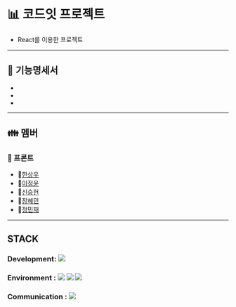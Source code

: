 # :bar_chart: 코드잇 프로젝트

- React를 이용한 프로젝트

---

## :page_with_curl: 기능명세서

-
-
-
***

## :family: 멤버


### :cherries: 프론트

- :boy:[한상우](https://github.com/Han-wo)
- 👧[이정윤](https://github.com/gramy159)
- :boy:[신승헌](https://github.com/AdamSeungheonShin)
- 👧[장혜민](https://github.com/hnitam)
- :boy:[정민재](https://github.com/wjsdncl)
***

## STACK

### Development: <img src="https://img.shields.io/badge/React-61DAFB?style=for-the-badge&logo=React&logoColor=white"> 

### Environment : <img src="https://img.shields.io/badge/visualstudiocode-007ACC?style=for-the-badge&logo=visualstudiocode&logoColor=white"> <img src="https://img.shields.io/badge/git-F05032?style=for-the-badge&logo=git&logoColor=white"> <img src="https://img.shields.io/badge/github-181717?style=for-the-badge&logo=github&logoColor=white">

### Communication : <img src="https://img.shields.io/badge/notion-000000?style=for-the-badge&logo=notion&logoColor=white">
